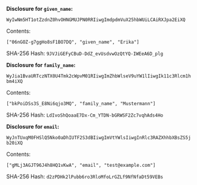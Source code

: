 __Disclosure for `given_name`:__

```
WyIwNm5HT1otZzdnZ0hvOHNGMUJPN0RRIiwgImdpdmVuX25hbWUiLCAiRXJpa2EiXQ
```

Contents:

```
["06nGOZ-g7ggHo8sF1BO7DQ", "given_name", "Erika"]
```

SHA-256 Hash: `9JVJiGEFyCBuD-DdZ_evUsdvwOzQtYQ-IWEeA6D_plg`

__Disclosure for `family_name`:__

```
WyJia1BvaURTczNTX0U4Tmk2cWpvM01RIiwgImZhbWlseV9uYW1lIiwgIk11c3Rlcm1h
bm4iXQ
```

Contents:

```
["bkPoiDSs3S_E8Ni6qjo3MQ", "family_name", "Mustermann"]
```

SHA-256 Hash: `LdIvoShQoaaE7Dx-Cm_YTDN-bGRWSF2Zc7vqhAds4Ho`

__Disclosure for `email`:__

```
WyJnTUxqM0FHSlQ5Nko0aDhIUTF2S3dBIiwgImVtYWlsIiwgInRlc3RAZXhhbXBsZS5j
b20iXQ
```

Contents:

```
["gMLj3AGJT96J4h8HQ1vKwA", "email", "test@example.com"]
```

SHA-256 Hash: `d2zPDHk2lPubb6ro3RloMfoLrGZLf9NfNfaDt59VEBs`